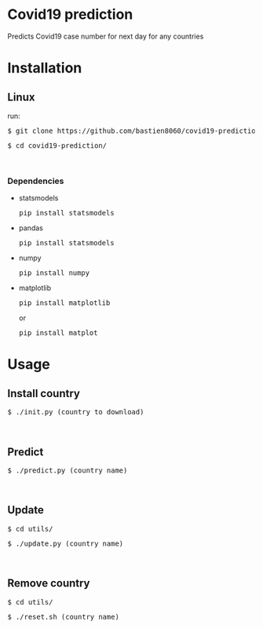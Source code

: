 # Covid19 prediction

Predicts Covid19 case number for next day for any countries

<h1> Installation </h1>
<h2> Linux </h2>
run:
<pre>$ git clone https://github.com/bastien8060/covid19-prediction </pre>
<pre>$ cd covid19-prediction/ </pre>
<br>
<h3>Dependencies</h3>
<ul>
  <li>statsmodels <pre>pip install statsmodels</pre></li>
    <li>pandas <pre>pip install statsmodels</pre></li>
    <li>numpy <pre>pip install numpy</pre></li>
  <li>matplotlib <pre>pip install matplotlib</pre> or <pre>pip install matplot</pre></li> 
 </ul>
<h1>Usage</h1>
<h2> Install country </h2>
<pre>$ ./init.py (country to download) </pre>
<br>
<h2>Predict</h2>
<pre>$ ./predict.py (country name)</pre>
<br>
<h2>Update </h2>
<pre>$ cd utils/</pre>
<pre>$ ./update.py (country name)</pre>
<br>
<h2> Remove country </h2>
<pre>$ cd utils/</pre>
<pre>$ ./reset.sh (country name)</pre>
